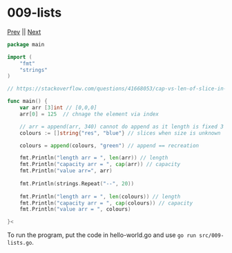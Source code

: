 # 009-lists


[Prev](008-loop.md) || [Next](010-dictionaries.md)

```go
package main

import (
	"fmt"
	"strings"
)

// https://stackoverflow.com/questions/41668053/cap-vs-len-of-slice-in-golang

func main() {
	var arr [3]int // [0,0,0]
	arr[0] = 125  // chnage the element via index

	// arr = append(arr, 340) cannot do append as it length is fixed 3
	colours := []string{"res", "blue"} // slices when size is unknown

	colours = append(colours, "green") // append == recreation

	fmt.Println("length arr = ", len(arr)) // length
	fmt.Println("capacity arr = ", cap(arr)) // capacity
	fmt.Println("value arr=", arr)
	
	fmt.Println(strings.Repeat("--", 20))
	
	fmt.Println("length arr = ", len(colours)) // length
	fmt.Println("capacity arr = ", cap(colours)) // capacity
	fmt.Println("value arr = ", colours)

}<
```
To run the program, put the code in hello-world.go and use `go run src/009-lists.go`.